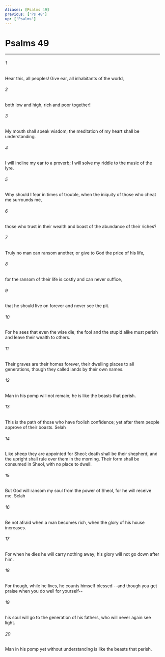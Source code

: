 ```yaml
---
Aliases: [Psalms 49]
previous: ['Ps 48']
up: ['Psalms']
---
```

# Psalms 49

***

 

###### 1 
Hear this, all peoples! 
 Give ear, all inhabitants of the world, 
 
 

###### 2 
both low and high, 
 rich and poor together! 
 
 

###### 3 
My mouth shall speak wisdom; 
 the meditation of my heart shall be understanding. 
 
 

###### 4 
I will incline my ear to a proverb; 
 I will solve my riddle to the music of the lyre.
 
 

###### 5 
Why should I fear in times of trouble, 
 when the iniquity of those who cheat me surrounds me, 
 
 

###### 6 
those who trust in their wealth 
 and boast of the abundance of their riches? 
 
 

###### 7 
Truly no man can ransom another, 
 or give to God the price of his life, 
 
 

###### 8 
for the ransom of their life is costly 
 and can never suffice, 
 
 

###### 9 
that he should live on forever 
 and never see the pit.
 
 

###### 10 
For he sees that even the wise die; 
 the fool and the stupid alike must perish 
 and leave their wealth to others. 
 
 

###### 11 
Their graves are their homes forever, 
 their dwelling places to all generations, 
 though they called lands by their own names. 
 
 

###### 12 
Man in his pomp will not remain; 
 he is like the beasts that perish.
 
 

###### 13 
This is the path of those who have foolish confidence; 
 yet after them people approve of their boasts. Selah 
 
 

###### 14 
Like sheep they are appointed for Sheol; 
 death shall be their shepherd, 
 and the upright shall rule over them in the morning. 
 Their form shall be consumed in Sheol, with no place to dwell. 
 
 

###### 15 
But God will ransom my soul from the power of Sheol, 
 for he will receive me. Selah
 
 

###### 16 
Be not afraid when a man becomes rich, 
 when the glory of his house increases. 
 
 

###### 17 
For when he dies he will carry nothing away; 
 his glory will not go down after him. 
 
 

###### 18 
For though, while he lives, he counts himself blessed 
 --and though you get praise when you do well for yourself-- 
 
 

###### 19 
his soul will go to the generation of his fathers, 
 who will never again see light. 
 
 

###### 20 
Man in his pomp yet without understanding is like the beasts that perish.
 
